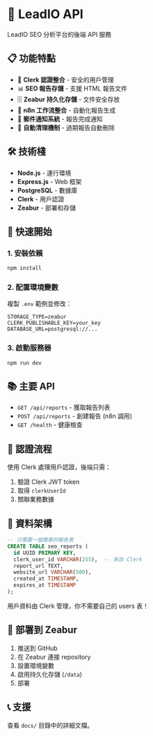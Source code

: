 # 🚀 LeadIO API

LeadIO SEO 分析平台的後端 API 服務

## 📋 功能特點

- 🔐 **Clerk 認證整合** - 安全的用戶管理
- 📊 **SEO 報告存儲** - 支援 HTML 報告文件
- 🗄️ **Zeabur 持久化存儲** - 文件安全存放
- 🔄 **n8n 工作流整合** - 自動化報告生成
- 📧 **郵件通知系統** - 報告完成通知
- 🧹 **自動清理機制** - 過期報告自動刪除

## 🛠️ 技術棧

- **Node.js** - 運行環境
- **Express.js** - Web 框架  
- **PostgreSQL** - 數據庫
- **Clerk** - 用戶認證
- **Zeabur** - 部署和存儲

## 🚀 快速開始

### 1. 安裝依賴
```bash
npm install
```

### 2. 配置環境變數
複製 `.env` 範例並修改：
```env
STORAGE_TYPE=zeabur
CLERK_PUBLISHABLE_KEY=your_key
DATABASE_URL=postgresql://...
```

### 3. 啟動服務器
```bash
npm run dev
```

## 📚 主要 API

- `GET /api/reports` - 獲取報告列表
- `POST /api/reports` - 創建報告 (n8n 調用)
- `GET /health` - 健康檢查

## 🔗 認證流程

使用 Clerk 處理用戶認證，後端只需：
1. 驗證 Clerk JWT token
2. 取得 `clerkUserId`
3. 關聯業務數據

## 📁 資料架構

```sql
-- 只需要一個簡單的報告表
CREATE TABLE seo_reports (
  id UUID PRIMARY KEY,
  clerk_user_id VARCHAR(255),  -- 來自 Clerk
  report_url TEXT,
  website_url VARCHAR(500),
  created_at TIMESTAMP,
  expires_at TIMESTAMP
);
```

用戶資料由 Clerk 管理，你不需要自己的 users 表！

## 🚀 部署到 Zeabur

1. 推送到 GitHub
2. 在 Zeabur 連接 repository  
3. 設置環境變數
4. 啟用持久化存儲 (`/data`)
5. 部署

## 📞 支援

查看 `docs/` 目錄中的詳細文檔。
